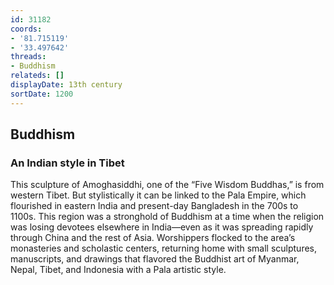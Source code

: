 ```yaml
---
id: 31182
coords:
- '81.715119'
- '33.497642'
threads:
- Buddhism
relateds: []
displayDate: 13th century
sortDate: 1200
---
```


## Buddhism

### An Indian style in Tibet

This sculpture of Amoghasiddhi, one of the “Five Wisdom Buddhas,” is from western Tibet. But stylistically it can be linked to the Pala Empire, which flourished in eastern India and present-day Bangladesh in the 700s to 1100s. This region was a stronghold of Buddhism at a time when the religion was losing devotees elsewhere in India—even as it was spreading rapidly through China and the rest of Asia. Worshippers flocked to the area’s monasteries and scholastic centers, returning home with small sculptures, manuscripts, and drawings that flavored the Buddhist art of Myanmar, Nepal, Tibet, and Indonesia with a Pala artistic style.  

